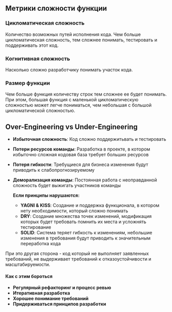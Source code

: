 ## Метрики сложности функции

### Цикломатическая сложность
Количество возможных путей исполнения кода.
Чем больше цикломатическая сложность, тем сложнее понимать, тестировать и поддерживать этот код.

### Когнитивная сложность
Насколько сложно разработчику понимать участок кода.

### Размер функции
Чем больше функция количеству строк тем сложнее ее будет понимать. 
При этом, большая функция с маленькой цикломатическую сложностью может легче пониматься, 
чем небольшая с большой цикломатической сложностью.

## Over-Engineering vs Under-Engineering

- **Избыточная сложность**: Код сложно поддержитьвать и тестировать
- **Потери ресурсов команды**: Разработка в проекте, в котором избыточно сложная кодовая база требует больших ресурсов   
- **Потеря гибкости**: Требущиеся для бизнеса изменения будут приводить к слабопрогнозируемому
- **Деморализация команды**: Постоянная работа с неоправданной сложность будет выжигать участников команды 
  
   **Если принципы нарушаются:**
   - **YAGNI & KISS**: Создание и поддержка функционала, в котором нету необходимости, который сложно понимать
   - **DRY**: Создание множества точек изменений, модификация которых будет требовать помнить их места 
      и усложнять тестирование
   - **SOLID**: Система теряет гибкость к изменениям, небольшие изменения в требования будут приводить 
      к значительным переработка кода

При это другая сторона - код который не выполняет заявленных требований, 
не выдерживает требований к отказоустойчивости и масштабируемости.

#### **Как с этим бороться**
- **Регулярный рефакторинг и процесс ревью**
- **Итеративная разработка**
- **Хорошее понимание требований**
- **Придерживаться принципов разработки**